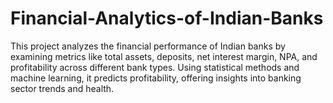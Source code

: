 # Financial-Analytics-of-Indian-Banks
This project analyzes the financial performance of Indian banks by examining metrics like total assets, deposits, net interest margin, NPA, and profitability across different bank types. Using statistical methods and machine learning, it predicts profitability, offering insights into banking sector trends and health.
